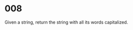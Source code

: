 [_metadata_:tags]:-        "string"

# 008

Given a string, return the string with all its words capitalized.
